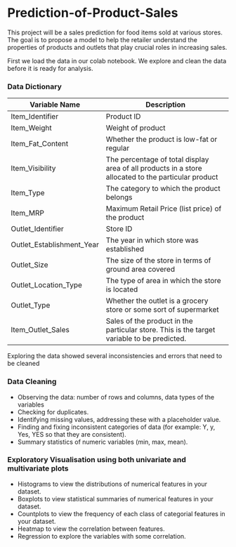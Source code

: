 # Prediction-of-Product-Sales
This project will be a sales prediction for food items sold at various stores. The goal is to propose a model to help the retailer understand the properties of products and outlets that play crucial roles in increasing sales.

First we load the data in our colab notebook. We explore and clean the data before it is ready for analysis. 

### Data Dictionary
| Variable Name  | Description |
| ------------- | ------------- |
| Item_Identifier  | Product ID  |
| Item_Weight  | Weight of product  |
| Item_Fat_Content  | Whether the product is low-fat or regular  |
| Item_Visibility  | The percentage of total display area of all products in a store allocated to the particular product |
| Item_Type  | The category to which the product belongs  |
| Item_MRP  | Maximum Retail Price (list price) of the product  |
| Outlet_Identifier  | Store ID  |
| Outlet_Establishment_Year  | The year in which store was established  |
| Outlet_Size  | The size of the store in terms of ground area covered  |
| Outlet_Location_Type | The type of area in which the store is located  |
| Outlet_Type | Whether the outlet is a grocery store or some sort of supermarket  |
| Item_Outlet_Sales  | Sales of the product in the particular store. This is the target variable to be predicted.  |

Exploring the data showed several inconsistencies and errors that need to be cleaned

### Data Cleaning
- Observing the data: number of rows and columns, data types of the variables
- Checking for duplicates.
- Identifying missing values, addressing these with a placeholder value.
- Finding and fixing inconsistent categories of data (for example: Y, y, Yes, YES so that they are consistent).
- Summary statistics of numeric variables (min, max, mean).

### Exploratory Visualisation using both univariate and multivariate plots
- Histograms to view the distributions of numerical features in your dataset.
- Boxplots to view statistical summaries of numerical features in your dataset.
- Countplots to view the frequency of each class of categorial features in your dataset.
- Heatmap to view the correlation between features.
- Regression to explore the variables with some correlation.

